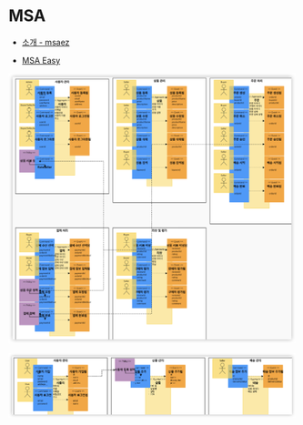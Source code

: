 # MSA

- [소개 - msaez](https://intro-kor.msaez.io/started/#msaez-%EC%A3%BC%EC%9A%94-%EA%B8%B0%EB%8A%A5)

- [MSA Easy](https://labs.msaez.io/#/)

![gtp-msa-01.png](../images/gtp-msa-01.png)

![gpt-msa-02.png](../images/gpt-msa-02.png)
